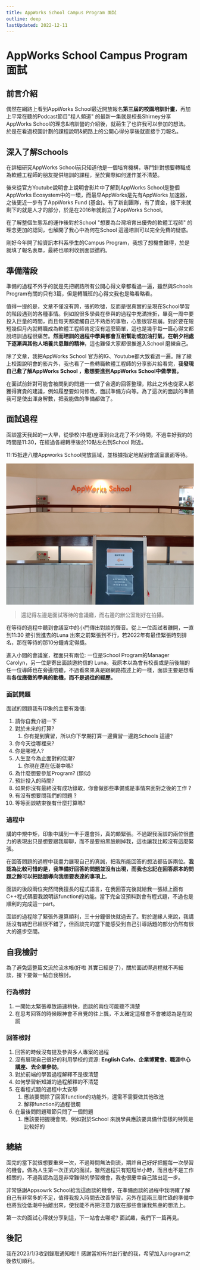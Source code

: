 ```yaml
---
title: AppWorks School Campus Program 面試
outline: deep
lastUpdated: 2022-12-11
---
```


# AppWorks School Campus Program 面試
## 前言介紹
偶然在網路上看到AppWorks School最近開放報名**第三屆的校園培訓計畫**，再加上平常在聽的Podcast節目"程人頻道" 的最新一集就是校長Shirney分享AppWorks School的理念&培訓營的介紹後，就萌生了也許我可以參加的想法。於是在看過校園計劃的課程說明&網路上的公開心得分享後就直接手刀報名。

## 深入了解Schools
在詳細研究AppWorks School前只知道他是一個培育機構，專門針對想要轉職成為軟體工程師的朋友提供培訓的課程，至於實際如何運作並不清楚。

後來從官方Youtube說明會上說明會影片中了解到AppWorks School是整個AppWorks Ecosystem中的一環，而最早AppWorks是先有AppWorks 加速器，之後更近一步有了AppWorks Fund (基金)。有了新創團隊，有了資金，接下來就剩下的就是人才的部分，於是在2016年就創立了AppWorks School。

在了解整個生態系的運作後對於School "想要為台灣培育出優秀的軟體工程師" 的理念更加的認同，也解開了我心中為何在School 這邊培訓可以完全免費的疑惑。

剛好今年開了給資訊本科系學生的Campus Program，我想了想機會難得，於是就填了報名表單，最終也順利收到面談邀約。

## 準備階段
準備的過程不外乎的就是先把網路所有公開心得文章都看過一遍，雖然與Schools Program有關的只有3篇，但是轉職班的心得文我也是略看略看。

值得一提的是，文章不僅沒有誇，張的吹噓，反而是很真實的呈現在School學習的階段遇到的各種事情。例如說很多學員在參與的過程中充滿挫折，畢竟一周中要投入巨量的時間，而且每天都接觸自己不熟悉的事物，心態很容易崩。對於要在短短幾個月內就轉職成為軟體工程師肯定沒有這麼簡單，這也是幾乎每一篇心得文都說培訓過程很痛苦。**然而培訓的過程中學員都會互相幫助或加油打氣，在朝夕相處下逐漸與其他人培養共患難的精神**，這也難怪大家都很推進入School 磨練自己。

除了文章，我把AppWorks School 官方的IG、Youtube都大致看過一遍。除了線上校園說明會的影片外，我也看了一些轉職軟體工程師的分享影片給看完，**我發現自己愈了解AppWorks School ，愈想要進到AppWorks School中做學習。**

在面試前針對可能會被問到的問題一一做了合適的回答整理，除此之外也從家人那獲得寶貴的建議，例如履歷要如何修改，面試準備方向等。為了這次的面談的準備我可是使出渾身解數，把我能做的準備都做了。

## 面試過程
面談當天我起的一大早，從學校(中壢)座車到台北花了不少時間，不過幸好我約的時間是11:30，在經過各總轉車後於10點左右到School 附近。

11:15抵達八樓Appworks School開放區域，並根據指定地點到會議室裏面等待。



![AppWorks School 八樓大廳](./img/appworksSchoolCampusProgram.jpg)
> 還記得左邊是面試等待的會議廳，而右邊的辦公室剛好在拍攝。

在等待的過程中聽到會議室中的小門傳出對談的聲音。從上一位面試者離開，一直到11:30 接引我進去的Luna 出來之前緊張到不行，若2022年有最佳緊張時刻排名，那在等待的那10分鐘肯定得獎。

進入小間的會議室，裡面只有兩位: 一位是School Program的Manager Carolyn，另一位是寄出面談邀約信的 Luna。我原本以為會有校長或是前後端的任一位導師也在旁邊陪聽，不過看來果真是跟網路描述上的一樣，面談主要是想看看**各位應徵的學員的動機，而不是過往的經歷。**

### 面試問題
面試的問題我有印象的主要有幾個:
1. 請你自我介紹一下
2. 對於未來的打算?
	1. 你有提到實習，所以你下學期打算一邊實習一邊跑Schools 這邊?
3. 你今天從哪裡來? 
4. 你是哪裡人?
5. 人生至今為止面對的低潮?
	1. 你現在還在低潮中嗎?
6. 為什麼想要參加Program? (類似)
7. 預計投入的時間?
8. 如果你沒有最終沒有成功錄取，你會做那些準備或是事情來面對之後的工作 ?
9. 有沒有想要問我們的問題 ?
10. 等等面談結束後有什麼打算嗎?

### 過程中
講的中規中矩，印象中講到一半手還會抖，真的頗緊張。不過跟我面談的兩位很盡力的表現出只是想要跟我聊聊，而不是要扮黑臉刷掉我，這也讓我比較沒有這麼緊張。

在回答問題的過程中我盡力展現自己的真誠，把我所能回答的想法都告訴兩位。**我認為比較可惜的是，我準備好回答的問題並沒有出現，而我也忘記在回答原本的問題之餘可以把話題導向我想要表達的事項上**。

面談的後段兩位突然問我擅長的程式語言，在我回答完後就給我一張紙上面有C++程式碼要我說明該function的功能。當下完全沒預料到會有程式題，不過也是順利的完成這一part。

面談的過程除了緊張外還算順利，三十分鐘很快就過去了。對於邊緣人來說，我講話沒有結巴已經很不錯了，但面談完的當下能感受到自己引導話題的部分仍然有很大的進步空間。


## 自我檢討
為了避免這整篇文流於流水帳(好啦 其實已經是了)，關於面試得過程就不再細談，接下要做一點自我檢討。

### 行為檢討
1. 一開始太緊張導致語速稍快，面談的兩位可能聽不清楚
2. 在思考回答的時候眼神會不自覺的往上飄，不太確定這樣會不會被認為是在說謊
### 回答檢討
1. 回答的時候沒有提及參與多人專案的過程
2. 沒有展現自己很好的利用學校的資源: **English Cafe、企業博覽會、職涯中心講座、去企業參訪**。
3. 對於前端的學習過程解釋不是很清楚
4. 如何學習新知識的過程解釋的不清楚
5. 在看程式題的過程中太安靜
	1. 應該要問除了回答function的功能外，還需不需要做其他改進
	2. 解釋function的過程很爛
6. 在最後問問題環節只問了一個問題
	1. 應該要把握機會問，例如對於School 來說學員應該要具備什麼樣的特質是比較好的

## 總結
面完的當下就很想要重來一次，不過時間無法倒流，期許自己好好把握每一次學習的機會。做為人生第一次正式的面試，雖然過程只有短短半小時，而且也不是工作相關的，不過我認為這是非常難得的學習機會，我也很慶幸自己踏出這一步。

非常感謝Appsowrk School給我這面談的機會，在準備面談的過程中我明確了解自己有非常多的不足，值得我投入時間去改善學習。另外在這兩三周忙碌的準備中也將我從低潮中抽離出來，使我能不再把注意力放在那些會讓我焦慮的想法上。

第一次的面試心得就分享到這，下一站會去哪呢? 面試趣，我們下一篇再見。

## 後記
我在2023/1/3收到錄取通知啦!!! 感謝當初有付出行動的我，希望加入program之後依切順利。